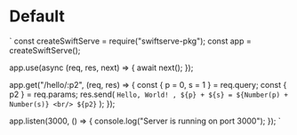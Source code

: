 # Default

`
const createSwiftServe = require("swiftserve-pkg");
const app = createSwiftServe();

app.use(async (req, res, next) => {
  await next();
});

app.get("/hello/:p2", (req, res) => {
  const { p = 0, s = 1 } = req.query;
  const { p2 } = req.params;
  res.send(
    `Hello, World! , ${p} + ${s} = ${Number(p) + Number(s)} <br/> ${p2}`
  );
});

app.listen(3000, () => {
  console.log("Server is running on port 3000");
});
`